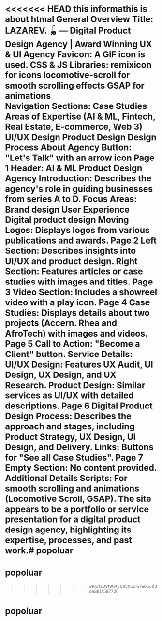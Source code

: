  <<<<<<< HEAD
this informathis is about htmal General Overview 
Title: LAZAREV. 🪀 — Digital Product Design Agency | Award Winning UX & UI Agency
Favicon: A GIF icon is used.
CSS & JS Libraries: 
remixicon for icons
locomotive-scroll for smooth scrolling effects
GSAP for animations  
Navigation
Sections:
Case Studies
Areas of Expertise (AI & ML, Fintech, Real Estate, E-commerce, Web 3)
UI/UX Design
Product Design
Design Process
About Agency
Button: "Let's Talk" with an arrow icon
Page 1
Header: AI & ML Product Design Agency
Introduction: Describes the agency's role in guiding businesses from series A to D.
Focus Areas:
Brand design
User Experience
Digital product design
Moving Logos: Displays logos from various publications and awards.
Page 2
Left Section: Describes insights into UI/UX and product design.
Right Section: Features articles or case studies with images and titles.
Page 3
Video Section: Includes a showreel video with a play icon.
Page 4
Case Studies: Displays details about two projects (Accern. Rhea and AfroTech) with images and videos.
Page 5
Call to Action: "Become a Client" button.
Service Details:
UI/UX Design: Features UX Audit, UI Design, UX Design, and UX Research.
Product Design: Similar services as UI/UX with detailed descriptions.
Page 6
Digital Product Design Process:
Describes the approach and stages, including Product Strategy, UX Design, UI Design, and Delivery.
Links: Buttons for "See all Case Studies".
Page 7
Empty Section: No content provided.
Additional Details
Scripts: For smooth scrolling and animations (Locomotive Scroll, GSAP).
The site appears to be a portfolio or service presentation for a digital product design agency, highlighting its expertise, processes, and past work.# popoluar
=======
 # popoluar
>>>>>>> a16d1a09f904c6950bbfe7a6bd93ce381a597726
 # popoluar
